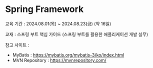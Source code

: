 # Spring Framework
교육 기간 : 2024.08.01(목) ~ 2024.08.23(금) (약 16일) 

교재 : 스프링 부트 핵심 가이드 (스프링 부트를 활용한 애플리케이션 개발 실무)

참고 사이트 : 
- MyBatis : https://mybatis.org/mybatis-3/ko/index.html
- MVN Repository : https://mvnrepository.com/